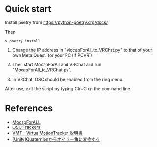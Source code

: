 # Quick start

Install poetry from https://python-poetry.org/docs/

Then

```
$ poetry install
```

1. Change the IP address in "MocapForAll_to_VRChat.py" to that of your own Meta Quest. (or your PC (if PCVR))

1. Then start MocapForAll and VRChat and run "MocapForAll_to_VRChat.py".

1. In VRChat, OSC should be enabled from the ring menu.

After use, exit the script by typing Ctr+C on the command line.

# References

- [MocapForALL](https://vrlab.akiya-souken.co.jp/product)
- [OSC Trackers](https://docs.vrchat.com/docs/osc-trackers)
- [VMT - VirtualMotionTracker 説明書](https://github.com/gpsnmeajp/VirtualMotionTracker/blob/master/docs/note.md)
- [\[Unity\]Quaternionからオイラー角に変換する](https://qiita.com/yaegaki/items/7b6b1f487553def8e647)
